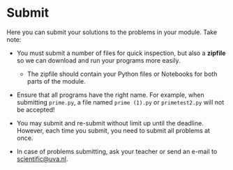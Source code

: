 # Submit

Here you can submit your solutions to the problems in your module. Take note:

- You must submit a number of files for quick inspection, but also a **zipfile** so we can download and run your programs more easily.

    - The zipfile should contain your Python files or Notebooks for both parts of the module.

- Ensure that all programs have the right name. For example, when submitting `prime.py`, a file named `prime (1).py` or `primetest2.py` will not be accepted!

- You may submit and re-submit without limit up until the deadline. However, each time you submit, you need to submit all problems at once.

- In case of problems submitting, ask your teacher or send an e-mail to <scientific@uva.nl>.
